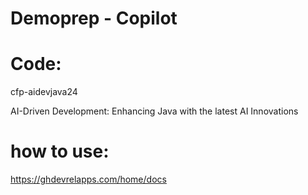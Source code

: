 # Demoprep - Copilot

# Code: 

cfp-aidevjava24 

AI-Driven Development: Enhancing Java with the latest AI Innovations

# how to use: 
https://ghdevrelapps.com/home/docs

